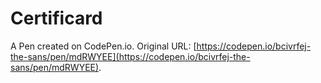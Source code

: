 # Certificard

A Pen created on CodePen.io. Original URL: [https://codepen.io/bcivrfej-the-sans/pen/mdRWYEE](https://codepen.io/bcivrfej-the-sans/pen/mdRWYEE).


